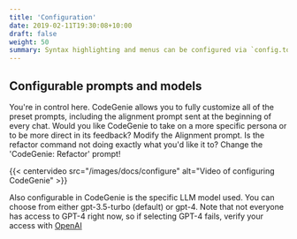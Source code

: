 ```yaml
---
title: 'Configuration'
date: 2019-02-11T19:30:08+10:00
draft: false
weight: 50
summary: Syntax highlighting and menus can be configured via `config.toml`.
---
```


## Configurable prompts and models

You're in control here. CodeGenie allows you to fully customize all of the preset prompts, including the alignment prompt sent at the beginning of every chat. Would you like CodeGenie to take on a more specific persona or to be more direct in its feedback?  Modify the Alignment prompt.  Is the refactor command not doing exactly what you'd like it to? Change the 'CodeGenie: Refactor' prompt!

{{< centervideo src="/images/docs/configure" alt="Video of configuring CodeGenie" >}}

Also configurable in CodeGenie is the specific LLM model used. You can choose from either gpt-3.5-turbo (default) or gpt-4. Note that not everyone has access to GPT-4 right now, so if selecting GPT-4 fails, verify your access with [OpenAI](https://platform.openai.com)

